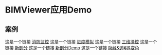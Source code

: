 # BIMViewer应用Demo

## 案例
这是一个链接 [消防监控](src/Tempratrue/index.html)
这是一个链接 [进度模拟](src/ConstructionProgress/index.html)
这是一个链接 [三维操控](src/EEPTool/index.html)
这是一个链接 [新剖分](src/NewSection/index.html)
这是一个链接 [新剖分Demo](src/NewSectionDemo/index.html)
这是一个链接 [隐藏&透明&变色](src/Visible&Transparent/index.html)


